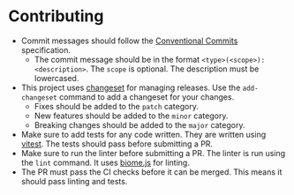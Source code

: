 # Contributing

- Commit messages should follow the [Conventional Commits](https://www.conventionalcommits.org/en/v1.0.0/) specification.
  * The commit message should be in the format `<type>(<scope>): <description>`. The `scope` is optional. The description must be lowercased.
- This project uses [changeset](https://github.com/changesets/changesets) for managing releases. Use the `add-changeset` command to add a changeset for your changes.
  * Fixes should be added to the `patch` category.
  * New features should be added to the `minor` category.
  * Breaking changes should be added to the `major` category.
- Make sure to add tests for any code written. They are written using [vitest](https://vitest.dev/). The tests should pass before submitting a PR.
- Make sure to run the linter before submitting a PR. The linter is run using the `lint` command. It uses
  [biome.js](https://biomejs.dev/) for linting.
- The PR must pass the CI checks before it can be merged. This means it should pass linting and tests.
